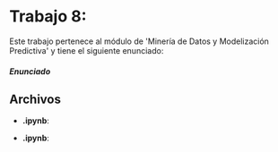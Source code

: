 # Trabajo 8: 

Este trabajo pertenece al módulo de 'Minería de Datos y Modelización Predictiva' y tiene el siguiente enunciado:

##### Enunciado



## Archivos

- **.ipynb**: 

- **.ipynb**: 